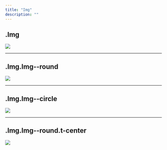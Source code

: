 ```yaml
---
title: "Img"
description: ""
---
```


<div class="Container">

  <h2>.Img</h2>
  <img class="Img" src="http://placehold.it/640x320">

  <hr>

  <h2>.Img.Img--round</h2>

  <img class="Img Img--round" src="http://placehold.it/320x240">

  <hr>

  <h2>.Img.Img--circle</h2>

  <img class="Img Img--circle" src="http://placehold.it/240x240">

  <hr>

  <h2>.Img.Img--round.t-center</h2>
  <img class="Img Img--round t-center" src="http://placehold.it/640x480">


</div>
